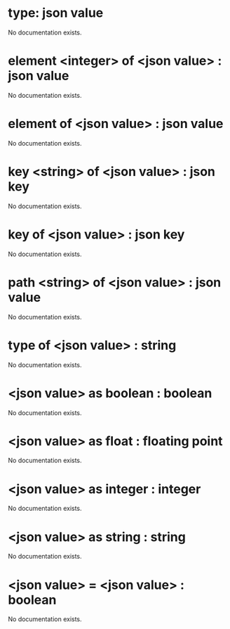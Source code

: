 # type: json value

No documentation exists.

# element &lt;integer&gt; of &lt;json value&gt; : json value

No documentation exists.

# element of &lt;json value&gt; : json value

No documentation exists.

# key &lt;string&gt; of &lt;json value&gt; : json key

No documentation exists.

# key of &lt;json value&gt; : json key

No documentation exists.

# path &lt;string&gt; of &lt;json value&gt; : json value

No documentation exists.

# type of &lt;json value&gt; : string

No documentation exists.

# &lt;json value&gt; as boolean : boolean

No documentation exists.

# &lt;json value&gt; as float : floating point

No documentation exists.

# &lt;json value&gt; as integer : integer

No documentation exists.

# &lt;json value&gt; as string : string

No documentation exists.

# &lt;json value&gt; = &lt;json value&gt; : boolean

No documentation exists.
